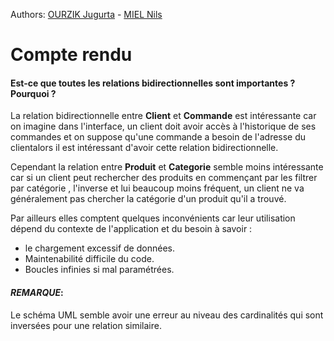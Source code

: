 Authors: [OURZIK Jugurta]() - [MIEL Nils]()

# Compte rendu 
#### Est-ce que toutes les relations bidirectionnelles sont importantes ? Pourquoi ?

La relation bidirectionnelle entre **Client**  et **Commande** est intéressante car on imagine dans l'interface, un client doit avoir accès à l'historique 
de ses commandes et on suppose qu'une commande a besoin de l'adresse du clientalors il est intéressant d'avoir cette 
relation bidirectionnelle.

Cependant la relation entre **Produit** et **Categorie** semble moins intéressante car si un client peut rechercher des produits en commençant par les filtrer par catégorie 
, l'inverse et lui beaucoup moins fréquent, un client ne va généralement pas chercher la catégorie d'un produit qu'il a trouvé.


Par ailleurs elles comptent quelques inconvénients car leur utilisation dépend du contexte de l'application et du besoin 
à savoir :
  - le chargement excessif de données.
  - Maintenabilité difficile du code.
  - Boucles infinies si mal paramétrées.








#### *REMARQUE*:
Le schéma UML semble avoir une erreur au niveau des cardinalités qui sont inversées pour une relation similaire.


